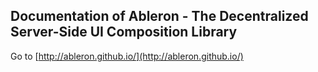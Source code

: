 ## Documentation of Ableron - The Decentralized Server-Side UI Composition Library

Go to [http://ableron.github.io/](http://ableron.github.io/)
